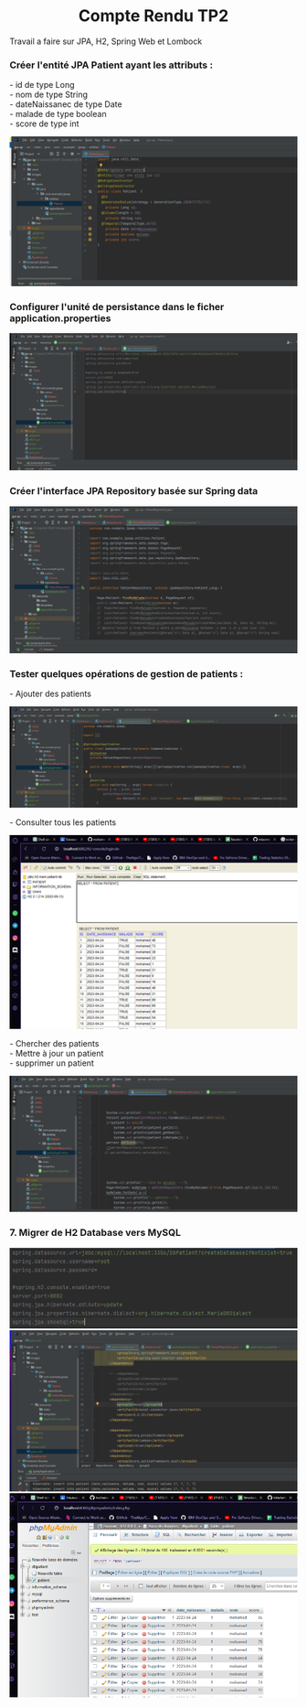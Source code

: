 <H1 align="center">Compte Rendu TP2</H1>
<p> Travail a faire sur  JPA, H2, Spring Web et Lombock </p>
<h3>Créer l'entité JPA Patient ayant les attributs :</h3>
     <p> 
        - id de type Long <br>
        - nom de type String  <br>
        - dateNaissanec de type Date <br>
        - malade de type boolean <br>
        - score de type int  </p>
<img src="/images/1.PNG">
<h3>Configurer l'unité de persistance dans le ficher application.properties </h3>
<img src="/images/2.PNG">
<h3>Créer l'interface JPA Repository basée sur Spring data</h3>
<img src="/images/3.PNG">
<h3>Tester quelques opérations de gestion de patients :</h3>
      <p>- Ajouter des patients </p>
            <img src="/images/5.PNG">
      <p>- Consulter tous les patients </p>
              <img src="/images/4.PNG">
      <p> - Chercher des patients <br>
          - Mettre à jour un patient <br>
          - supprimer un patient <br></p>
           <img src="/images/7.PNG">
<h3>7. Migrer de H2 Database vers MySQL </h3>
<img src="/images/8.PNG"><br>
<img src="/images/9.PNG"><br>
<img src="/images/10.PNG">